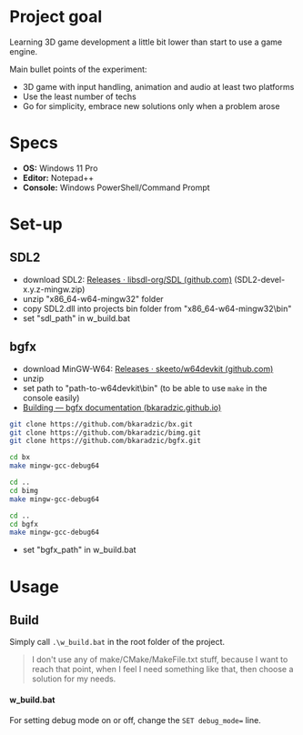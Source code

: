 # Project goal

Learning 3D game development a little bit lower than start to use a game engine.

Main bullet points of the experiment:

- 3D game with input handling, animation and audio at least two platforms
- Use the least number of techs
- Go for simplicity, embrace new solutions only when a problem arose

# Specs

- **OS:** Windows 11 Pro
- **Editor:** Notepad++
- **Console:** Windows PowerShell/Command Prompt

# Set-up

## SDL2

- download SDL2: [Releases · libsdl-org/SDL (github.com)](https://github.com/libsdl-org/SDL/releases) (SDL2-devel-x.y.z-mingw.zip)
- unzip "x86_64-w64-mingw32" folder
- copy SDL2.dll into projects bin folder from "x86_64-w64-mingw32\bin"
- set "sdl_path" in w_build.bat

## bgfx

- download MinGW-W64: [Releases · skeeto/w64devkit (github.com)](https://github.com/skeeto/w64devkit/releases)
- unzip
- set path to "path-to-w64devkit\bin" (to be able to use `make` in the console easily)
- [Building — bgfx documentation (bkaradzic.github.io)](https://bkaradzic.github.io/bgfx/build.html)

```bash
git clone https://github.com/bkaradzic/bx.git
git clone https://github.com/bkaradzic/bimg.git
git clone https://github.com/bkaradzic/bgfx.git

cd bx
make mingw-gcc-debug64

cd ..
cd bimg
make mingw-gcc-debug64

cd ..
cd bgfx
make mingw-gcc-debug64
```

- set "bgfx_path" in w_build.bat

# Usage

## Build

Simply call `.\w_build.bat` in the root folder of the project.

> I don't use any of make/CMake/MakeFile.txt stuff, because I want to reach that point, when I feel I need something like that, then choose a solution for my needs.

#### w_build.bat

For setting debug mode on or off, change the `SET debug_mode=` line.
